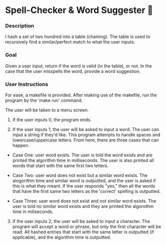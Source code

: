 # Spell-Checker & Word Suggester :memo:
### Description
I hash a set of two hundred into a table (chaining). The table is used to recursively find a similar/perfect match to what the user inputs.

### Goal
Given a user input, return if the word is valid (in the table), or not. In the case that the user misspells the word, provide a word suggestion.

### User Instructions
For ease, a makefile is provided. After making use of the makefile, run the program by the 'make run' command.

The user will be taken to a menu screen.

1. If the user inputs 0, the program ends.

2. If the user inputs 1, the user will be asked to input a word. The user can input a string if they'd like. This program attempts to handle spaces and lowercase/uppercase letters. From here, there are three cases that can happen.

- Case One: user word exists. The user is told the word exists and are printed the algorithm time in milliseconds. The user is also printed all words that start with the same first two letters.

- Case Two: user word does not exist but a similar word exists. The alogorithm time and similar word is outputted, and the user is asked if this is what they meant. If the user responds "yes," then all the words that have the first same two letters as the 'correct' spelling is outputted.

- Case Three: user word does not exist and not similar word exists. The user is told no similar word exists and they are printed the algorothm time in miliseconds.

3. If the user inputs 2, the user will be asked to input a character. The program will accept a word or phrase, but only the first character will be read. All hashed entries that start with the same letter is outputted (if applicable), and the algorithm time is outputted.

